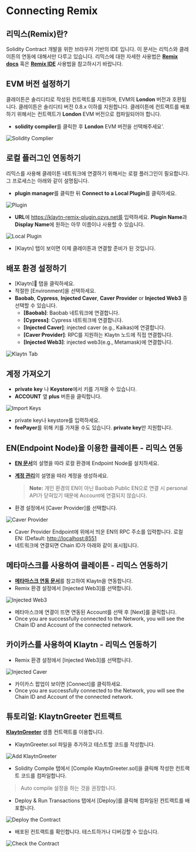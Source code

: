 # Connecting Remix

## 리믹스(Remix)란? <a href="#what-is-remix" id="what-is-remix"></a>

Solidity Contract 개발을 위한 브라우저 기반의 IDE 입니다. 이 문서는 리믹스와 클레이튼의 연동에 대해서만 다루고 있습니다. 리믹스에 대한 자세한 사용법은 [ **Remix docs**](https://remix-ide.readthedocs.io/en/latest/) 혹은 [**Remix IDE**](https://remix.ethereum.org/) 사용법을 참고하시기 바랍니다.

## EVM 버전 설정하기 <a href="#setup-evm-version" id="setup-evm-version"></a>

클레이튼은 솔리디티로 작성된 컨트랙트를 지원하며, EVM의 **London** 버전과 호환됩니다. 클레이튼은 솔리디티 버전 0.8.x 이하를 지원합니다. 클레이튼에 컨트랙트를 배포하기 위해서는 컨트랙트가  **London** EVM 버전으로 컴파일되어야 합니다.

* **solidity compiler**를 클릭한 후 **London** EVM 버전을 선택해주세요'.

![Solidity Complier](img/remix-solidity-compiler.png)

## 로컬 플러그인 연동하기 <a href="#connect-to-a-local-plugin" id="connect-to-a-local-plugin"></a>

리믹스를 사용해 클레이튼 네트워크에 연결하기 위해서는 로컬 플러그인이 필요합니다. 그 프로세스는 아래와 같이 설명됩니다.

* **plugin manager**를 클릭한 뒤 **Connect to a Local Plugin**를 클릭하세요.

![Plugin](../../bapp/tutorials/img/remix-environment-plugin.png)

* **URL**에 https://klaytn-remix-plugin.ozys.net를 입력하세요. **Plugin Name**과 **Display Name**에 원하는 아무 이름이나 사용할 수 있습니다.

![Local Plugin](../../bapp/tutorials/img/remix-local-plugin.png)

* [Klaytn] 탭이 보이면 이제 클레이튼과 연결할 준비가 된 것입니다.

## 배포 환경 설정하기<a href="#setting-up-the-deployment-environment" id="setting-up-the-deployment-environment"></a>

* [Klaytn] 탭을 클릭하세요.
* 적절한 [Environment]을 선택하세요.
* **Baobab**, **Cypress**, **Injected Caver**, **Caver Provider** or **Injected Web3** 중 선택할 수 있습니다.
  * **[Baobab]**: Baobab 네트워크에 연결합니다.
  * **[Cypress]**: Cypress 네트워크에 연결합니다.
  * **\[Injected Caver]**: injected caver (e.g., Kaikas)에 연결합니다.
  * **[Caver Provider]**: RPC를 지원하는 Klaytn 노드에 직접 연결합니다.
  * **\[Injected Web3]**: injected web3(e.g., Metamask)에 연결합니다.

![Klaytn Tab](../../bapp/tutorials/img/remix-klaytn-tab.png)

## 계정 가져오기<a href="#import-account" id="import-account"></a>

* **private key** 나 **Keystore**에서 키를 가져올 수 있습니다.
* **ACCOUNT** 옆 **plus** 버튼을 클릭합니다.

![Import Keys](../../bapp/tutorials/img/remix-klaytn-import-account.png)

* private key나 keystore를 입력하세요.
* **feePayer**를 위해 키를 가져올 수도 있습니다. **private key**만 지원합니다.

## EN(Endpoint Node)을 이용한 클레이튼 - 리믹스 연동<a href="#connecting-klaytn-remix-using-en" id="connecting-klaytn-remix-using-en"></a>

* [**EN 문서**](https://docs.klaytn.foundation/getting-started/quick-start/launch-an-en)의 설명을 따라 로컬 환경에 Endpoint Node를 설치하세요.
*   [**계정 관리**](https://docs.klaytn.foundation/getting-started/account)의 설명을 따라 계정을 생성하세요.

    > **Note:** 개인 환경의 EN이 아닌 Baobab Public EN으로 연결 시 personal API가 닫혀있기 때문에 Account에 연결되지 않습니다.
* 환경 설정에서 [Caver Provider]를 선택합니다.

![Caver Provider](img/env-caver-provider.png)

* Caver Provider Endpoint에 위에서 띄운 EN의 RPC 주소를 입력합니다. 로컬 EN: (Default: [http://localhost:8551](http://localhost:8551/)
* 네트워크에 연결되면 Chain ID가 아래와 같이 표시됩니다.

## 메타마스크를 사용하여 클레이튼 - 리믹스 연동하기<a href="#connecting-klaytn-remix-using-metamask" id="connecting-klaytn-remix-using-metamask"></a>

* [**메타마스크 연동 문서**](https://docs.klaytn.foundation/dapp/tutorials/connecting-metamask)를 참고하여 Klaytn을 연동합니다.
* Remix 환경 설정에서 [Injected Web3]를 선택합니다.

![Injected Web3](img/env-injected-web3.png)

* 메타마스크에 연결이 뜨면 연동된 Account를 선택 후 [Next]를 클릭합니다.
* Once you are successfully connected to the Network, you will see the Chain ID and Account of the connected network.

## 카이카스를 사용하여 Klaytn - 리믹스 연동하기<a href="#connecting-klaytn-remix-using-kaikas" id="connecting-klaytn-remix-using-kaikas"></a>

* Remix 환경 설정에서 [Injected Web3]를 선택합니다.

![Injected Caver](img/env-injected-caver.png)

* 카이카스 팝업이 보이면 [Connect]를 클릭하세요.
* Once you are successfully connected to the Network, you will see the Chain ID and Account of the connected network.

## 튜토리얼: KlaytnGreeter 컨트랙트 <a href="#tutorial-klaytngreeter-contract" id="tutorial-klaytngreeter-contract"></a>

[**KlaytnGreeter**](https://docs.klaytn.foundation/smart-contract/sample-contracts/klaytngreeter) 샘플 컨트랙트를 이용합니다.

* KlaytnGreeter.sol 파일을 추가하고 테스트할 코드를 작성합니다.

![Add KlaytnGreeter](../../bapp/tutorials/img/remix-add-klaytngreeter.png)

* Solidity Compile 탭에서 [Compile KlaytnGreeter.sol]을 클릭해 작성한 컨트랙트 코드를 컴파일합니다.

> Auto compile 설정을 하는 것을 권장합니다.

* Deploy & Run Transactions 탭에서 [Deploy]를 클릭해 컴파일된 컨트랙트를 배포합니다.

![Deploy the Contract](../../bapp/tutorials/img/remix-deploy-run-tx.png)

* 배포된 컨트랙트를 확인합니다. 테스트하거나 디버깅할 수 있습니다.

![Check the Contract](../../bapp/tutorials/img/remix-test-or-debug.png)
